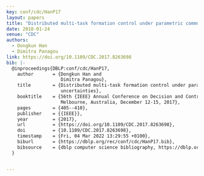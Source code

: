 ```yaml
---
key: conf/cdc/HanP17
layout: papers
title: "Distributed multi-task formation control under parametric communication uncertainties."
date: 2018-01-24
venue: "CDC"
authors:
  - Dongkun Han
  - Dimitra Panagou
link: https://doi.org/10.1109/CDC.2017.8263698
bib: |-
  @inproceedings{DBLP:conf/cdc/HanP17,
    author       = {Dongkun Han and
                    Dimitra Panagou},
    title        = {Distributed multi-task formation control under parametric communication
                    uncertainties},
    booktitle    = {56th {IEEE} Annual Conference on Decision and Control, {CDC} 2017,
                    Melbourne, Australia, December 12-15, 2017},
    pages        = {405--410},
    publisher    = {{IEEE}},
    year         = {2017},
    url          = {https://doi.org/10.1109/CDC.2017.8263698},
    doi          = {10.1109/CDC.2017.8263698},
    timestamp    = {Fri, 04 Mar 2022 13:29:55 +0100},
    biburl       = {https://dblp.org/rec/conf/cdc/HanP17.bib},
    bibsource    = {dblp computer science bibliography, https://dblp.org}
  }


---
```

